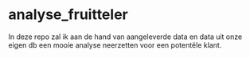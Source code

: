 # analyse_fruitteler
In deze repo zal ik aan de hand van aangeleverde data en data uit onze eigen db een mooie analyse neerzetten voor een potentële klant.
